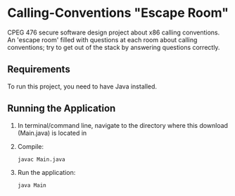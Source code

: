 # Calling-Conventions "Escape Room"
CPEG 476 secure software design project about x86 calling conventions. An 'escape room' filled with questions at each room about calling conventions; try to get out of the stack by answering questions correctly. 

## Requirements

To run this project, you need to have Java installed.

## Running the Application

1. In terminal/command line, navigate to the directory where this download (Main.java) is located in

2. Compile:
   ```zsh
   javac Main.java
   ```

3. Run the application:
   ```zsh
   java Main
   ```

